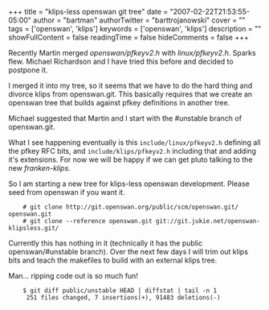 +++
title = "klips-less openswan git tree"
date = "2007-02-22T21:53:55-05:00"
author = "bartman"
authorTwitter = "barttrojanowski"
cover = ""
tags = ['openswan', 'klips']
keywords = ['openswan', 'klips']
description = ""
showFullContent = false
readingTime = false
hideComments = false
+++

Recently Martin merged *openswan/pfkeyv2.h* with *linux/pfkeyv2.h*.  Sparks flew.
Michael Richardson and I have tried this before and decided to postpone it.  

I merged it into my tree, so it seems that we have to do the hard thing and 
divorce klips from openswan.git.  This basically requires that we create an openswan tree
that builds against pfkey definitions in another tree.

Michael suggested that Martin and I start with the #unstable branch of openswan.git.

What I see happening eventually is this `include/linux/pfkeyv2.h` defining all the 
pfkey RFC bits, and `include/klips/pfkeyv2.h` including that and adding it's 
extensions.  For now we will be happy if we can get pluto talking to the new 
*franken-klips*.

<!--more-->

So I am starting a new tree for klips-less openswan development.  Please seed from
openswan if you want it.

        # git clone http://git.openswan.org/public/scm/openswan.git/ openswan.git
        # git clone --reference openswan.git git://git.jukie.net/openswan-klipsless.git/

Currently this has nothing in it (technically it has the public openswan/#unstable branch).  Over 
the next few days I will trim out klips bits and teach the makefiles to build with an external klips tree.

Man... ripping code out is so much fun!

        $ git diff public/unstable HEAD | diffstat | tail -n 1
         251 files changed, 7 insertions(+), 91483 deletions(-)
